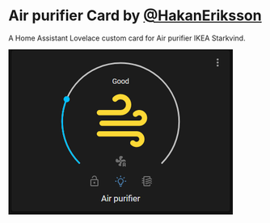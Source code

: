 # Air purifier Card by [@HakanEriksson](https://www.github.com/hakaneriksson)

A Home Assistant Lovelace custom card for Air purifier IKEA Starkvind.

![all](card.png)
